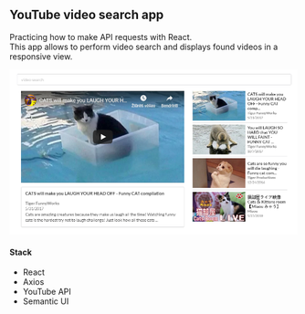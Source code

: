 ## YouTube video search app

Practicing how to make API requests with React. <br>
This app allows to perform video search and displays found videos in a responsive view.

![app](public/img/app.png)

#### Stack

-   React
-   Axios
-   YouTube API
-   Semantic UI
